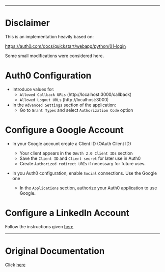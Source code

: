 
---

# Disclaimer

This is an implementation heavily based on:

https://auth0.com/docs/quickstart/webapp/python/01-login


Some small modifications were considered here.


# Auth0 Configuration

- Introduce values for:
  - ```Allowed Callback URLs``` (http://localhost:3000/callback)
  - ```Allowed Logout URLs``` (http://localhost:3000)
- In the ```Advanced Settings``` section of the application:
  - Go to ```Grant Types``` and select ```Authorization Code``` option


# Configure a Google Account

- In your Google account create a Client ID (OAuth Client ID)
  - Your client appears in the ```OAuth 2.0 Client IDs``` section
  - Save the ```Client ID``` and ```Client secret``` for later use in Auth0
  - Create ```Authorized redirect URIs``` if necessary for future uses.

- In you Auth0 configuration, enable ```Social``` connections. Use the Google one
  - In the ```Applications``` section, authorize your Auth0 application to use Google.


# Configure a LinkedIn Account

Follow the instructions given [here](https://docs.microsoft.com/en-us/linkedin/consumer/integrations/self-serve/sign-in-with-linkedin)

---

# Original Documentation

Click [here](README_ORIGINAL.md)

